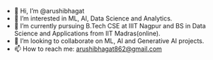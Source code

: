- 👋 Hi, I’m @arushibhagat
- 👀 I’m interested in ML, AI, Data Science and Analytics.
- 🌱 I’m currently pursuing B.Tech CSE at IIIT Nagpur and BS in Data Science and Applications from IIT Madras(online).
- 💞️ I’m looking to collaborate on ML, AI and Generative AI projects.
- 📫 How to reach me: arushibhagat862@gmail.com
